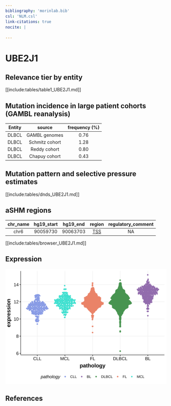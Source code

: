 ```yaml
---
bibliography: 'morinlab.bib'
csl: 'NLM.csl'
link-citations: true
nocite: |
  
---
```

# UBE2J1

## Relevance tier by entity

[[include:tables/table1_UBE2J1.md]]

## Mutation incidence in large patient cohorts (GAMBL reanalysis)

|Entity|source        |frequency (%)|
|:------:|:--------------:|:-------------:|
|DLBCL |GAMBL genomes |0.76         |
|DLBCL |Schmitz cohort|1.28         |
|DLBCL |Reddy cohort  |0.80         |
|DLBCL |Chapuy cohort |0.43         |

## Mutation pattern and selective pressure estimates

[[include:tables/dnds_UBE2J1.md]]

## aSHM regions

|chr_name|hg19_start|hg19_end|region                                                                                   |regulatory_comment|
|:--------:|:----------:|:--------:|:-----------------------------------------------------------------------------------------:|:------------------:|
|chr6    |90059730  |90063703|[TSS](https://genome.ucsc.edu/s/rdmorin/GAMBL%20hg19?position=chr6%3A90059730%2D90063703)|NA                |


[[include:tables/browser_UBE2J1.md]]

## Expression
![](images/gene_expression/UBE2J1_by_pathology.svg)
<!-- ORIGIN: Unknown -->

## References
